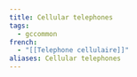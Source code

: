 ```yaml
---
title: Cellular telephones
tags:
  - gccommon
french:
  - "[[Telephone cellulaire]]"
aliases: Cellular telephones
---
```

